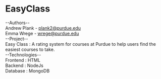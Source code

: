 # EasyClass
--Authors--<br />
Andrew Plank	- plank2@purdue.edu<br />
Emma Wrege		- wrege@purdue.edu<br />
--Project--<br />
Easy Class : A rating system for courses at Purdue to help users find the easiest courses to take.<br />
--Technologies--<br />
Frontend : HTML<br />
Backend : NodeJs<br />
Database : MongoDB<br />
